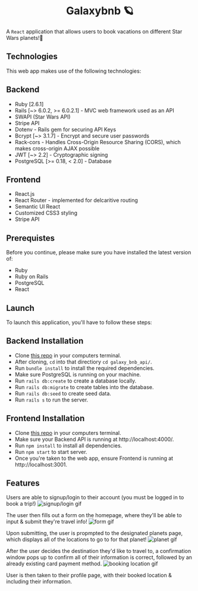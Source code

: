 <h1 align="center">Galaxybnb 🪐</h1>

A `React` application that allows users to book vacations on different Star Wars planets!🚀

## Technologies
This web app makes use of the following technologies:

## Backend
* Ruby [2.6.1]
* Rails [~> 6.0.2, >= 6.0.2.1] - MVC web framework used as an API
* SWAPI (Star Wars API)
* Stripe API
* Dotenv - Rails gem for securing API Keys
* Bcrypt [~> 3.1.7] - Encrypt and secure user passwords
* Rack-cors - Handles Cross-Origin Resource Sharing (CORS), which makes cross-origin AJAX possible
* JWT [~> 2.2] - Cryptographic signing
* PostgreSQL [>= 0.18, < 2.0] - Database

## Frontend 
* React.js
* React Router - implemented for delcaritive routing
* Semantic UI React
* Customized CSS3 styling
* Stripe API

## Prerequistes
Before you continue, please make sure you have installed the latest version of:

* Ruby
* Ruby on Rails
* PostgreSQL
* React

## Launch
To launch this application, you'll have to follow these steps:

## Backend Installation
* Clone [this repo](https://github.com/rlc900/galaxybnb_backend_api.git) in your computers terminal.
* After cloning, `cd` into that directiory `cd galaxy_bnb_api/`.
* Run `bundle install` to install the required dependencies.
* Make sure PostgreSQL is running on your machine.
* Run `rails db:create` to create a database locally.
* Run `rails db:migrate` to create tables into the database.
* Run `rails db:seed` to create seed data.
* Run `rails s` to run the server.

## Frontend Installation
* Clone [this repo](https://github.com/rlc900/galaxybnb_frontend.git) in your computers terminal.
* Make sure your Backend API is running at http://localhost:4000/.
* Run `npm install` to install all dependencies.
* Run `npm start` to start server.
* Once you're taken to the web app, ensure Frontend is running at http://localhost:3001.

## Features
Users are able to signup/login to their account (you must be logged in to book a trip!)
![signup/login gif](Desktop/gif1.gif)

The user then fills out a form on the homepage, where they'll be able to input & submit they're travel info!
![form gif](Desktop/gif2.gif)

Upon submitting, the user is propmpted to the designated planets page, which displays all of the locations to go to for that planet!
![planet gif](Desktop/gif3.gif)

After the user decides the destination they'd like to travel to, a confirmation window pops up to confirm all of their information is correct, followed by an already existing card payment method.
![booking location gif](Desktop/gif4.gif)

User is then taken to their profile page, with their booked location & including their information.

